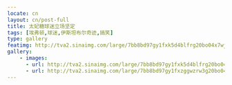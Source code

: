 ```yaml
---
locate: cn
layout: cn/post-full
title: 太妃糖球迷立场坚定
tags: [埃弗顿,球迷,伊斯坦布尔奇迹,搞笑]
type: gallery
featimg: http://tva2.sinaimg.com/large/7bb8bd97gy1fxk5d4blfrg20bo04x7wj.gif
gallery:
    - images:
      - url: http://tva2.sinaimg.com/large/7bb8bd97gy1fxk5d4blfrg20bo04x7wj.gif
      - url: http://tva2.sinaimg.com/large/7bb8bd97gy1fxzggwzrw3g20bo04xhdu.gif
---
```

